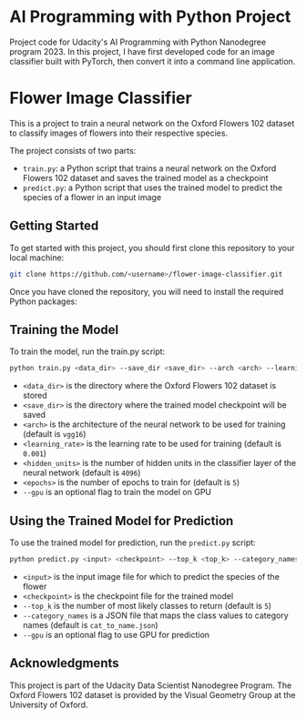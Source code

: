 # AI Programming with Python Project

Project code for Udacity's AI Programming with Python Nanodegree program 2023. In this project, I have first developed code for an image classifier built with PyTorch, then convert it into a command line application.

# Flower Image Classifier

This is a project to train a neural network on the Oxford Flowers 102 dataset to classify images of flowers into their respective species.

The project consists of two parts:

- `train.py`: a Python script that trains a neural network on the Oxford Flowers 102 dataset and saves the trained model as a checkpoint
- `predict.py`: a Python script that uses the trained model to predict the species of a flower in an input image

## Getting Started

To get started with this project, you should first clone this repository to your local machine:

```bash
git clone https://github.com/<username>/flower-image-classifier.git
```
Once you have cloned the repository, you will need to install the required Python packages:


## Training the Model

To train the model, run the train.py script:

```bash
python train.py <data_dir> --save_dir <save_dir> --arch <arch> --learning_rate <learning_rate> --hidden_units <hidden_units> --epochs <epochs> --gpu
```
- `<data_dir>` is the directory where the Oxford Flowers 102 dataset is stored
- `<save_dir>` is the directory where the trained model checkpoint will be saved
- `<arch>` is the architecture of the neural network to be used for training (default is `vgg16`)
- `<learning_rate>` is the learning rate to be used for training (default is `0.001`)
- `<hidden_units>` is the number of hidden units in the classifier layer of the neural network (default is `4096`)
- `<epochs>` is the number of epochs to train for (default is `5`)
- `--gpu` is an optional flag to train the model on GPU

## Using the Trained Model for Prediction
To use the trained model for prediction, run the `predict.py` script:

```bash
python predict.py <input> <checkpoint> --top_k <top_k> --category_names <category_names> --gpu
```

- `<input>` is the input image file for which to predict the species of the flower
- `<checkpoint>` is the checkpoint file for the trained model
- `--top_k` is the number of most likely classes to return (default is `5`)
- `--category_names` is a JSON file that maps the class values to category names (default is `cat_to_name.json`)
- `--gpu` is an optional flag to use GPU for prediction

## Acknowledgments
This project is part of the Udacity Data Scientist Nanodegree Program. The Oxford Flowers 102 dataset is provided by the Visual Geometry Group at the University of Oxford.